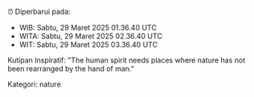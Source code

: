 ⏰ Diperbarui pada:
- WIB: Sabtu, 29 Maret 2025 01.36.40 UTC
- WITA: Sabtu, 29 Maret 2025 02.36.40 UTC
- WIT: Sabtu, 29 Maret 2025 03.36.40 UTC

Kutipan Inspiratif:
"The human spirit needs places where nature has not been rearranged by the hand of man."


Kategori: nature

